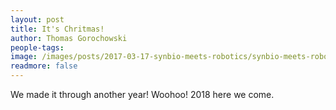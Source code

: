 ```yaml
---
layout: post
title: It's Chritmas!
author: Thomas Gorochowski
people-tags:
image: /images/posts/2017-03-17-synbio-meets-robotics/synbio-meets-robotics-2.jpg
readmore: false
---
```

We made it through another year! Woohoo! 2018 here we come.
